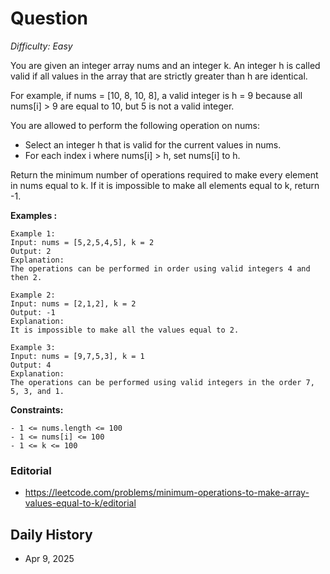 # Question 

_Difficulty: Easy_

You are given an integer array nums and an integer k.
An integer h is called valid if all values in the array that are strictly greater than h are identical.

For example, if nums = [10, 8, 10, 8], a valid integer is h = 9 because all nums[i] > 9 are equal to 10, but 5 is not a valid integer.

You are allowed to perform the following operation on nums:
- Select an integer h that is valid for the current values in nums.
- For each index i where nums[i] > h, set nums[i] to h.

Return the minimum number of operations required to make every element in nums equal to k. If it is impossible to make all elements equal to k, return -1.

**Examples :**
```
Example 1:
Input: nums = [5,2,5,4,5], k = 2
Output: 2
Explanation:
The operations can be performed in order using valid integers 4 and then 2.

Example 2:
Input: nums = [2,1,2], k = 2
Output: -1
Explanation:
It is impossible to make all the values equal to 2.

Example 3:
Input: nums = [9,7,5,3], k = 1
Output: 4
Explanation:
The operations can be performed using valid integers in the order 7, 5, 3, and 1.
```

**Constraints:**
```
- 1 <= nums.length <= 100 
- 1 <= nums[i] <= 100
- 1 <= k <= 100
```

### Editorial
- https://leetcode.com/problems/minimum-operations-to-make-array-values-equal-to-k/editorial

## Daily History
- Apr 9, 2025